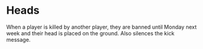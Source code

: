 # Heads
When a player is killed by another player, they are banned until Monday next week and their head is placed on the ground. Also silences the kick message.
